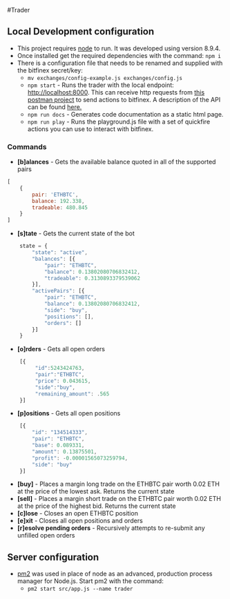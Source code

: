 #Trader

## Local Development configuration
- This project requires [node](https://nodejs.org/en/) to run. It was developed using version 8.9.4. 
- Once installed get the required dependencies with the command: `npm i`
- There is a configuration file that needs to be renamed and supplied with the bitfinex secret/key:
    - `mv exchanges/config-example.js exchanges/config.js`
    - `npm start` - Runs the trader with the local endpoint: [http://localhost:8000](http://localhost:8000). This can receive http requests from [this postman project](https://www.getpostman.com/collections/d3ff660f287183be472e) to send actions to bitfinex. A description of the API can be found [here.](https://documenter.getpostman.com/view/877346/swingtrader-local/7TNgXfx)
    - `npm run docs` - Generates code documentation as a static html page.
    - `npm run play` - Runs the playground.js file with a set of quickfire actions you can use to interact with bitfinex.
### Commands    
- **[b]alances** - Gets the available balance quoted in all of the supported pairs
```javascript
[
    {
        pair: 'ETHBTC',
        balance: 192.338,
        tradeable: 480.845
    }
]
```
- **[s]tate** - Gets the current state of the bot
```javascript
    state = {
        "state": "active",
        "balances": [{
            "pair": "ETHBTC",
            "balance": 0.13802080706832412,
            "tradeable": 0.3130893379539062
        }],
        "activePairs": [{
            "pair": "ETHBTC",
            "balance": 0.13802080706832412,
            "side": "buy",
            "positions": [],
            "orders": []
        }]
    }
```
- **[o]rders** - Gets all open orders
```javascript
    [{
         "id":5243424763,
         "pair":"ETHBTC",
         "price": 0.043615,
         "side":"buy",
         "remaining_amount": .565
    }]            
```
- **[p]ositions** - Gets all open positions
```javascript
    [{
        "id": "134514333",
        "pair": "ETHBTC",
        "base": 0.089331,
        "amount": 0.13875501,
        "profit": -0.00001565073259794,
        "side": "buy"
    }]
```
- **[buy]** - Places a margin long trade on the ETHBTC pair worth 0.02 ETH at the price of the lowest ask. Returns the current state
- **[sell]** - Places a margin short trade on the ETHBTC pair worth 0.02 ETH at the price of the highest bid. Returns the current state
- **[c]lose** - Closes an open ETHBTC position
- **[e]xit** - Closes all open positions and orders
- **[r]esolve pending orders** - Recursively attempts to re-submit any unfilled open orders

## Server configuration
- [pm2](http://pm2.keymetrics.io/) was used in place of node as an advanced, production process manager for Node.js. Start pm2 with the command: 
    - `pm2 start src/app.js --name trader`
